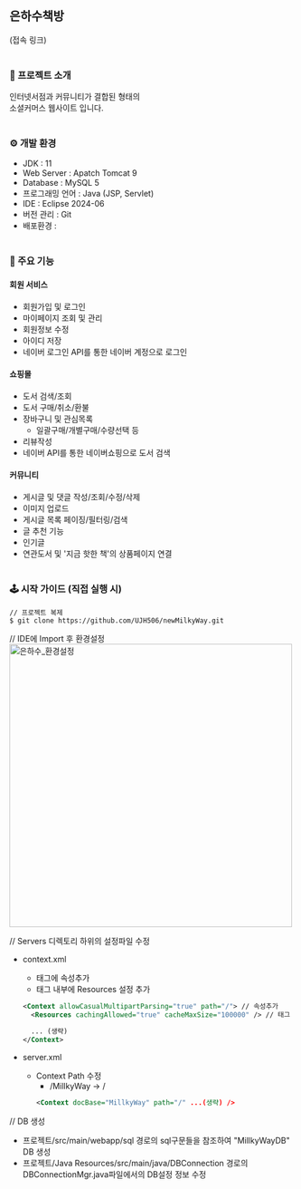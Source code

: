 ## 은하수책방
(접속 링크)
<br /><br />

### 📖 프로젝트 소개
인터넷서점과 커뮤니티가 결합된 형태의 <br />
소셜커머스 웹사이트 입니다.
<br /><br />

### ⚙ 개발 환경
- JDK : 11
- Web Server : Apatch Tomcat 9
- Database : MySQL 5
- 프로그래밍 언어 : Java (JSP, Servlet)
- IDE : Eclipse 2024-06
- 버전 관리 : Git
- 배포환경 :
<br /><br />

### 📌 주요 기능
#### 회원 서비스
- 회원가입 및 로그인
- 마이페이지 조회 및 관리
- 회원정보 수정
- 아이디 저장
- 네이버 로그인 API를 통한 네이버 계정으로 로그인

#### 쇼핑몰
- 도서 검색/조회
- 도서 구매/취소/환불
- 장바구니 및 관심목록
  - 일괄구매/개별구매/수량선택 등
- 리뷰작성
- 네이버 API를 통한 네이버쇼핑으로 도서 검색

#### 커뮤니티
- 게시글 및 댓글 작성/조회/수정/삭제
- 이미지 업로드
- 게시글 목록 페이징/필터링/검색
- 글 추천 기능
- 인기글
- 연관도서 및 '지금 핫한 책'의 상품페이지 연결
<br /><br />

### 🕹 시작 가이드 (직접 실행 시)
```
// 프로젝트 복제
$ git clone https://github.com/UJH506/newMilkyWay.git
```
// IDE에 Import 후 환경설정<br />
<img src="https://github.com/user-attachments/assets/814039bf-6e27-4d08-bf17-565e68902100" width="500px" alt="은하수_환경설정">

// Servers 디렉토리 하위의 설정파일 수정
- context.xml
  - <Context> 태그에 속성추가
  - <Context> 태그 내부에 Resources 설정 추가
  ```xml
  <Context allowCasualMultipartParsing="true" path="/"> // 속성추가
    <Resources cachingAllowed="true" cacheMaxSize="100000" /> // 태그 추가

    ... (생략)
  </Context>
  ```

- server.xml
  - Context Path 수정
    - /MillkyWay -> /
    ```xml
    <Context docBase="MillkyWay" path="/" ...(생략) />
    ```
// DB 생성
- 프로젝트/src/main/webapp/sql 경로의 sql구문들을 참조하여 "MillkyWayDB" DB 생성
- 프로젝트/Java Resources/src/main/java/DBConnection 경로의 DBConnectionMgr.java파일에서의 DB설정 정보 수정 
